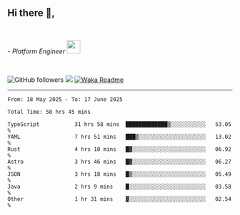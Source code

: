 <h2>Hi there  👋,</h2> </br>

<p><em>- Platform Engineer <img src="https://media.giphy.com/media/WUlplcMpOCEmTGBtBW/giphy.gif" width="30"> 
</em></p></br>


<!--[![Linkedin: prandogabriel](https://img.shields.io/badge/-prandogabriel-blue?style=flat-square&logo=Linkedin&logoColor=white&link=https://www.linkedin.com/in/prandogabriel/)](https://www.linkedin.com/in/prandogabriel)-->
![GitHub followers](https://img.shields.io/github/followers/prandogabriel?label=Follow&style=social)
![](https://komarev.com/ghpvc/?username=prandogabriel)
[![Waka Readme](https://github.com/prandogabriel/prandogabriel/actions/workflows/update-stats.yml.yml/badge.svg)](https://github.com/prandogabriel/prandogabriel/actions/workflows/update-stats.yml.yml)

---

<!--START_SECTION:waka-->

```golang
From: 18 May 2025 - To: 17 June 2025

Total Time: 58 hrs 45 mins

TypeScript           31 hrs 58 mins  █████████████▒░░░░░░░░░░░   53.05 %
YAML                 7 hrs 51 mins   ███▒░░░░░░░░░░░░░░░░░░░░░   13.02 %
Rust                 4 hrs 10 mins   █▓░░░░░░░░░░░░░░░░░░░░░░░   06.92 %
Astro                3 hrs 46 mins   █▓░░░░░░░░░░░░░░░░░░░░░░░   06.27 %
JSON                 3 hrs 18 mins   █▒░░░░░░░░░░░░░░░░░░░░░░░   05.49 %
Java                 2 hrs 9 mins    █░░░░░░░░░░░░░░░░░░░░░░░░   03.58 %
Other                1 hr 31 mins    ▓░░░░░░░░░░░░░░░░░░░░░░░░   02.54 %
```

<!--END_SECTION:waka-->
